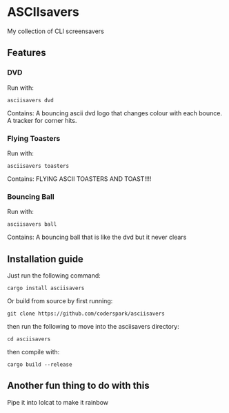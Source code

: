 # ASCIIsavers
My collection of CLI screensavers

## Features
### DVD
Run with:
```
asciisavers dvd
```
Contains:
A bouncing ascii dvd logo that changes colour with each bounce.
A tracker for corner hits.

### Flying Toasters
Run with:
```
asciisavers toasters
```
Contains:
FLYING ASCII TOASTERS AND TOAST!!!!

### Bouncing Ball
Run with:
```
asciisavers ball
```
Contains:
A bouncing ball that is like the dvd but it never clears

## Installation guide

Just run the following command: 
```
cargo install asciisavers
```

Or build from source by first running:
```
git clone https://github.com/coderspark/asciisavers
```
then run the following to move into the asciisavers directory:
```
cd asciisavers
```
then compile with:
```
cargo build --release
```


## Another fun thing to do with this
Pipe it into lolcat to make it rainbow
